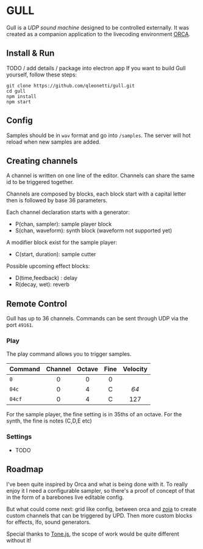 # GULL

Gull is a *UDP sound machine* designed to be controlled externally. It was created as a companion application to the livecoding environment [ORCA](https://hundredrabbits.itch.io/orca).

## Install & Run

TODO / add details / package into electron app
If you want to build Gull yourself, follow these steps:

```
git clone https://github.com/qleonetti/gull.git
cd gull
npm install
npm start
```

## Config
Samples should be in `wav` format and go into `/samples`. The server will hot reload when new samples are added.

## Creating channels

A channel is written on one line of the editor. Channels can share the same id to be triggered together.

Channels are composed by blocks, each block start with a capital letter then is followed by base 36 parameters.

Each channel declaration starts with a generator:

* P(chan, sampler): sample player block
* S(chan, waveform): synth block (waveform not supported yet)

A modifier block exist for the sample player:

* C(start, duration): sample cutter

Possible upcoming effect blocks: 

* D(time,feedback) : delay
* R(decay, wet): reverb

## Remote Control

Gull has up to 36 channels. Commands can be sent through UDP via the port `49161`.

### Play

The play command allows you to trigger samples.

| Command  | Channel | Octave | Fine | Velocity |
| :-       | :-:     | :-:    | :-:  | :-:      |
| `0`      | 0       | 0      | 0    |          |
| `04c`    | 0       | 4      | C    | _64_     |
| `04cf`   | 0       | 4      | C    | 127      |

For the sample player, the fine setting is in 35ths of an octave.
For the synth, the fine is notes (C,D,E etc)

### Settings

- TODO

## Roadmap
I've been quite inspired by Orca and what is being done with it.
To really enjoy it I need a configurable sampler, so there's a proof of concept of that in the form of a barebones live editable config.

But what could come next: grid like config, between orca and [zoia](https://empresseffects.com/products/zoia) to create custom channels that can be triggered by UPD.
Then more custom blocks for effects, lfo, sound generators.

Special thanks to [Tone.js](https://tonejs.github.io), the scope of work would be quite different without it!
